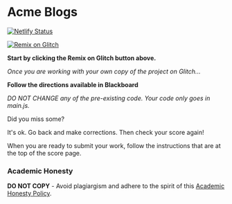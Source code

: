 # Acme Blogs
[![Netlify Status](https://api.netlify.com/api/v1/badges/f80f1196-d5e4-4a7c-a52b-b40a583c9cd8/deploy-status)](https://app.netlify.com/sites/fancy-haupia-dbc4b2/deploys)

[![Remix on Glitch](https://cdn.glitch.com/2703baf2-b643-4da7-ab91-7ee2a2d00b5b%2Fremix-button.svg)](https://glitch.com/edit/#!/import/github/gitdagray/js_acme_blogs)

**Start by clicking the Remix on Glitch button above.**

_Once you are working with your own copy of the project on Glitch..._

**Follow the directions available in Blackboard** 

_DO NOT CHANGE any of the pre-existing code. Your code only goes in main.js._

Did you miss some?

It's ok. Go back and make corrections. Then check your score again!

When you are ready to submit your work, follow the instructions that are at the top of the score page.

### Academic Honesty

**DO NOT COPY** - Avoid plagiargism and adhere to the spirit of this [Academic Honesty Policy](https://www.freecodecamp.org/news/academic-honesty-policy/).
